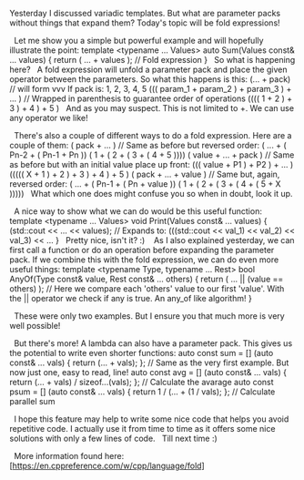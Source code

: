 Yesterday I discussed variadic templates. But what are parameter packs without things that expand them? Today's topic will be fold expressions!

‎   ‎   Let me show you a simple but powerful example and will hopefully illustrate the point:
template <typename ... Values>
auto Sum(Values const& ... values)
{
    return ( ... + values );   // Fold expression
}
‎   ‎   So what is happening here?
‎   ‎   A fold expression will unfold a parameter pack and place the given operator between the parameters. So what this happens is this:
(... + pack) // will form  vvv                                                                                               If pack is:  1, 2, 3, 4, 5
((( param_1 + param_2 ) + param_3 ) + ... )    // Wrapped in parenthesis to guarantee order of operations                    (((( 1 + 2 ) + 3 ) + 4 ) + 5 )
‎   ‎   And as you may suspect. This is not limited to +. We can use any operator we like!

‎   ‎   There's also a couple of different ways to do a fold expression. Here are a couple of them:
( pack + ... )            // Same as before but reversed order:                        ( ... + ( Pn-2 + ( Pn-1 + Pn  ))      ( 1 + ( 2 + ( 3 + ( 4 + 5 ))))
( value + ... + pack )    // Same as before but with an initial value place up front:  ((( value + P1 ) + P2 ) + ...  )      ((((( X + 1 ) + 2 ) + 3 ) + 4 ) + 5 )
( pack + ... + value )    // Same but, again, reversed order:                          ( ... + ( Pn-1 + ( Pn + value ))      ( 1 + ( 2 + ( 3 + ( 4 + ( 5 + X )))))
‎   ‎   What which one does might confuse you so when in doubt, look it up.

‎   ‎   A nice way to show what we can do would be this useful function:
template <typename ... Values>
void Print(Values const& ... values)
{
    (std::cout << ... << values);   // Expands to:  (((std::cout << val_1) << val_2) << val_3) << ...
}
‎   ‎   Pretty nice, isn't it? :)
‎
‎   ‎   As I also explained yesterday, we can first call a function or do an operation before expanding the parameter pack. If we combine this with the fold expression, we can do even more useful things:
template <typename Type, typename ... Rest>
bool AnyOf(Type const& value, Rest const& ... others)
{
    return ( ... || (value == others) );   // Here we compare each 'others' value to our first 'value'. With the || operator we check if any is true. An any_of like algorithm!
}

‎   ‎   These were only two examples. But I ensure you that much more is very well possible!

‎   ‎   But there's more! A lambda can also have a parameter pack. This gives us the potential to write even shorter functions:‎
auto const sum  = [] (auto const& ... vals) { return (... + vals); };                   // Same as the very first example. But now just one, easy to read, line!
auto const avg  = [] (auto const& ... vals) { return (... + vals) / sizeof...(vals); }; // Calculate the avarage
auto const psum = [] (auto const& ... vals) { return 1 / (... + (1 / vals); };          // Calculate parallel sum

‎   ‎   I hope this feature may help to write some nice code that helps you avoid repetitive code. I actually use it from time to time as it offers some nice solutions with only a few lines of code.
‎   ‎   Till next time :)

‎   ‎   More information found here: [https://en.cppreference.com/w/cpp/language/fold]
